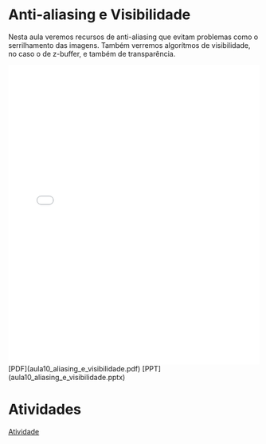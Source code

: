 # Anti-aliasing e Visibilidade

Nesta aula veremos recursos de anti-aliasing que evitam problemas como o serrilhamento das imagens. Também verremos algorítmos de visibilidade, no caso o de z-buffer, e também de transparência.

<embed height="600" src="aula10_aliasing_e_visibilidade.pdf" type="application/pdf" width="100%">
[PDF](aula10_aliasing_e_visibilidade.pdf)
[PPT](aula10_aliasing_e_visibilidade.pptx)

# Atividades

[Atividade](atividade.ipynb)